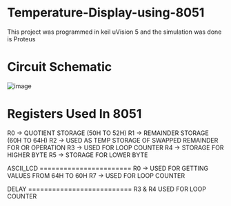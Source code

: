 # Temperature-Display-using-8051
 This project was programmed in keil uVision 5 and the simulation was done is Proteus

# Circuit Schematic

 ![image](https://github.com/user-attachments/assets/8714311c-b4a4-4a83-b304-25cd86ac6d96)

# Registers Used In 8051

R0 -> QUOTIENT STORAGE (50H TO 52H)
R1 -> REMAINDER STORAGE (60H TO 64H) 
R2 -> USED AS TEMP STORAGE OF SWAPPED REMAINDER FOR OR OPERATION
R3 -> USED FOR LOOP COUNTER
R4 -> STORAGE FOR HIGHER BYTE
R5 -> STORAGE FOR LOWER BYTE

ASCII_LCD =======================
R0 -> USED FOR GETTING VALUES FROM 64H TO 60H 
R7 -> USED FOR LOOP COUNTER

DELAY ==========================
R3 & R4 USED FOR LOOP COUNTER 

